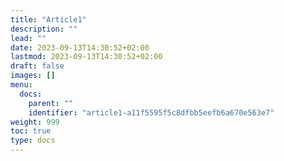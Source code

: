 ```yaml
---
title: "Article1"
description: ""
lead: ""
date: 2023-09-13T14:30:52+02:00
lastmod: 2023-09-13T14:30:52+02:00
draft: false
images: []
menu:
  docs:
    parent: ""
    identifier: "article1-a11f5595f5c8dfbb5eefb6a670e563e7"
weight: 999
toc: true
type: docs
---
```

